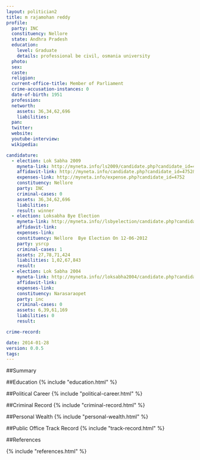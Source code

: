```yaml
---
layout: politician2
title: m rajamohan reddy
profile: 
  party: INC
  constituency: Nellore
  state: Andhra Pradesh
  education: 
    level: Graduate
    details: professional be civil, osmania university
  photo: 
  sex: 
  caste: 
  religion: 
  current-office-title: Member of Parliament
  crime-accusation-instances: 0
  date-of-birth: 1951
  profession: 
  networth: 
    assets: 36,34,62,696
    liabilities: 
  pan: 
  twitter: 
  website: 
  youtube-interview: 
  wikipedia: 

candidature: 
  - election: Lok Sabha 2009
    myneta-link: http://myneta.info/ls2009/candidate.php?candidate_id=4752
    affidavit-link: http://myneta.info/candidate.php?candidate_id=4752&scan=original
    expenses-link: http://myneta.info/expense.php?candidate_id=4752
    constituency: Nellore 
    party: INC
    criminal-cases: 0
    assets: 36,34,62,696
    liabilities: 
    result: winner 
  - election: Loksabha Bye Election
    myneta-link: http://myneta.info//lsbyelection/candidate.php?candidate_id=55
    affidavit-link: 
    expenses-link: 
    constituency: Nellore  Bye Election On 12-06-2012 
    party: ysrcp
    criminal-cases: 1
    assets: 27,78,71,424
    liabilities: 1,02,67,843
    result:  
  - election: Lok Sabha 2004
    myneta-link: http://myneta.info//loksabha2004/candidate.php?candidate_id=177
    affidavit-link: 
    expenses-link: 
    constituency: Narasaraopet 
    party: inc
    criminal-cases: 0
    assets: 6,39,61,169
    liabilities: 0
    result:  

crime-record: 

date: 2014-01-28
version: 0.0.5
tags: 
---
```

##Summary


##Education
{% include "education.html" %}


##Political Career
{% include "political-career.html" %}


##Criminal Record
{% include "criminal-record.html" %}


##Personal Wealth
{% include "personal-wealth.html" %}


##Public Office Track Record
{% include "track-record.html" %}


##References


{% include "references.html" %}